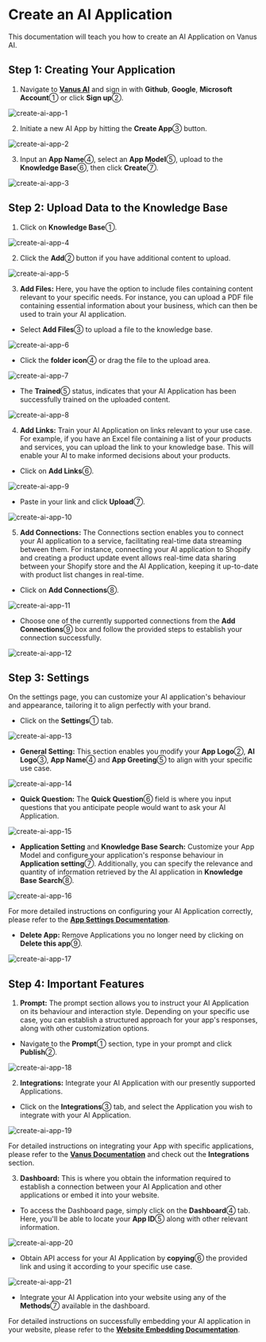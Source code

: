 # Create an AI Application

This documentation will teach you how to create an AI Application on Vanus AI.

## Step 1: Creating Your Application

1. Navigate to [**Vanus AI**](https://ai.vanus.ai) and sign in with **Github**, **Google**, **Microsoft Account**① or click **Sign up**②.

![create-ai-app-1](images/create-ai-app-1.webp)

2. Initiate a new AI App by hitting the **Create App**③ button.

![create-ai-app-2](images/create-ai-app-2.webp)

3. Input an **App Name**④, select an **App Model**⑤, upload to the **Knowledge Base**⑥, then click **Create**⑦.

![create-ai-app-3](images/create-ai-app-3.webp)

## Step 2: Upload Data to the Knowledge Base

1. Click on **Knowledge Base**①.

![create-ai-app-4](images/create-ai-app-4.webp)

2. Click the **Add**② button if you have additional content to upload.

![create-ai-app-5](images/create-ai-app-5.webp)

3. **Add Files:** Here, you have the option to include files containing content relevant to your specific needs. For instance, you can upload a PDF file containing essential information about your business, which can then be used to train your AI application.

- Select **Add Files**③ to upload a file to the knowledge base.

![create-ai-app-6](images/create-ai-app-6.webp)

- Click the **folder icon**④ or drag the file to the upload area.

![create-ai-app-7](images/create-ai-app-7.webp)

- The **Trained**⑤ status, indicates that your AI Application has been successfully trained on the uploaded content.

![create-ai-app-8](images/create-ai-app-8.webp)

4. **Add Links:** Train your AI Application on links relevant to your use case. For example, if you have an Excel file containing a list of your products and services, you can upload the link to your knowledge base. This will enable your AI to make informed decisions about your products.

- Click on **Add Links**⑥.

![create-ai-app-9](images/create-ai-app-9.webp)

- Paste in your link and click **Upload**⑦.

![create-ai-app-10](images/create-ai-app-10.webp)

5. **Add Connections:** The Connections section enables you to connect your AI application to a service, facilitating real-time data streaming between them. For instance, connecting your AI application to Shopify and creating a product update event allows real-time data sharing between your Shopify store and the AI Application, keeping it up-to-date with product list changes in real-time.

- Click on **Add Connections**⑧.

![create-ai-app-11](images/create-ai-app-11.webp)

- Choose one of the currently supported connections from the **Add Connections**⑨ box and follow the provided steps to establish your connection successfully.

![create-ai-app-12](images/create-ai-app-12.webp)

## Step 3: Settings

On the settings page, you can customize your AI application's behaviour and appearance, tailoring it to align perfectly with your brand.

- Click on the **Settings**① tab.

![create-ai-app-13](images/create-ai-app-13.webp)

- **General Setting:** This section enables you modify your **App Logo**②, **AI Logo**③, **App Name**④ and **App Greeting**⑤ to align with your specific use case.

![create-ai-app-14](images/create-ai-app-14.webp)

- **Quick Question:** The **Quick Question**⑥ field is where you input questions that you anticipate people would want to ask your AI Application.

![create-ai-app-15](images/create-ai-app-15.webp)

- **Application Setting** and **Knowledge Base Search:** Customize your App Model and configure your application's response behaviour in **Application setting**⑦. Additionally, you can specify the relevance and quantity of information retrieved by the AI application in **Knowledge Base Search**⑧.

![create-ai-app-16](images/create-ai-app-16.webp)

For more detailed instructions on configuring your AI Application correctly, please refer to the [**App Settings Documentation**](https://docs.vanus.ai/vanus-ai/how-to/app-settings).

- **Delete App:** Remove Applications you no longer need by clicking on **Delete this app**⑨.

![create-ai-app-17](images/create-ai-app-17.webp)

## Step 4: Important Features

1. **Prompt:** The prompt section allows you to instruct your AI Application on its behaviour and interaction style. Depending on your specific use case, you can establish a structured approach for your app's responses, along with other customization options.

- Navigate to the **Prompt**① section, type in your prompt and click **Publish**②.

![create-ai-app-18](images/create-ai-app-18.webp)

2. **Integrations:** Integrate your AI Application with our presently supported Applications.

- Click on the **Integrations**③ tab, and select the Application you wish to integrate with your AI Application.

![create-ai-app-19](images/create-ai-app-19.webp)

For detailed instructions on integrating your App with specific applications, please refer to the [**Vanus Documentation**](https://docs.vanus.ai/getting-started/what-is-vanus) and check out the **Integrations** section.

3. **Dashboard:** This is where you obtain the information required to establish a connection between your AI Application and other applications or embed it into your website.

- To access the Dashboard page, simply click on the **Dashboard**④ tab. Here, you'll be able to locate your **App ID**⑤ along with other relevant information.

![create-ai-app-20](images/create-ai-app-20.webp)

- Obtain API access for your AI Application by **copying**⑥ the provided link and using it according to your specific use case.

![create-ai-app-21](images/create-ai-app-21.webp)

- Integrate your AI Application into your website using any of the **Methods**⑦ available in the dashboard.

For detailed instructions on successfully embedding your AI application in your website, please refer to the [**Website Embedding Documentation**](https://docs.vanus.ai/vanus-ai/how-to/website-embedding).
